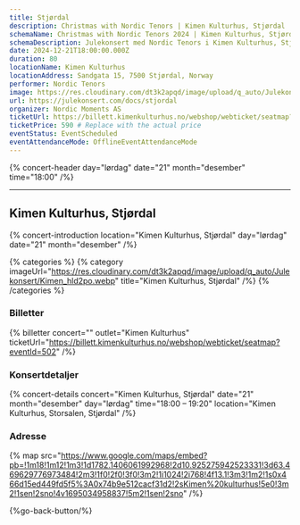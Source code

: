 ```yaml
---
title: Stjørdal
description: Christmas with Nordic Tenors | Kimen Kulturhus, Stjørdal
schemaName: Christmas with Nordic Tenors 2024 | Kimen Kulturhus, Stjørdal
schemaDescription: Julekonsert med Nordic Tenors i Kimen Kulturhus, Stjørdal
date: 2024-12-21T18:00:00.000Z
duration: 80
locationName: Kimen Kulturhus
locationAddress: Sandgata 15, 7500 Stjørdal, Norway
performer: Nordic Tenors
image: https://res.cloudinary.com/dt3k2apqd/image/upload/q_auto/Julekonsert/schema_-_kimen_kulturhus_stj%C3%B8rdal_tylj6b.webp
url: https://julekonsert.com/docs/stjordal
organizer: Nordic Moments AS
ticketUrl: https://billett.kimenkulturhus.no/webshop/webticket/seatmap?eventId=502
ticketPrice: 590 # Replace with the actual price
eventStatus: EventScheduled
eventAttendanceMode: OfflineEventAttendanceMode
---
```


{% concert-header day="lørdag" date="21" month="desember" time="18:00" /%}

---

## Kimen Kulturhus, Stjørdal

{% concert-introduction location="Kimen Kulturhus, Stjørdal" day="lørdag" date="21" month="desember" /%}

{% categories %}
{% category imageUrl="https://res.cloudinary.com/dt3k2apqd/image/upload/q_auto/Julekonsert/Kimen_hld2po.webp" title="Kimen Kulturhus, Stjørdal" /%}
{% /categories %}

### Billetter

{% billetter concert="" outlet="Kimen Kulturhus" ticketUrl="https://billett.kimenkulturhus.no/webshop/webticket/seatmap?eventId=502" /%}

### Konsertdetaljer

{% concert-details concert="Kimen Kulturhus, Stjørdal" date="21" month="desember" day="lørdag" time="18:00 – 19:20" location="Kimen Kulturhus, Storsalen, Stjørdal" /%}

### Adresse

{% map src="https://www.google.com/maps/embed?pb=!1m18!1m12!1m3!1d1782.1406061992968!2d10.925275942523331!3d63.469629776973484!2m3!1f0!2f0!3f0!3m2!1i1024!2i768!4f13.1!3m3!1m2!1s0x466d15ed449fd5f5%3A0x74b9e512cacf31d2!2sKimen%20kulturhus!5e0!3m2!1sen!2sno!4v1695034958837!5m2!1sen!2sno" /%}

{%go-back-button/%}
